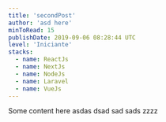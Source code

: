```yaml
---
title: 'secondPost'
author: 'asd here'
minToRead: 15
publishDate: 2019-09-06 08:28:44 UTC
level: 'Iniciante'
stacks:
  - name: ReactJs
  - name: NextJs
  - name: NodeJs
  - name: Laravel
  - name: VueJs
---
```


Some content here asdas dsad sad sads
zzzz
